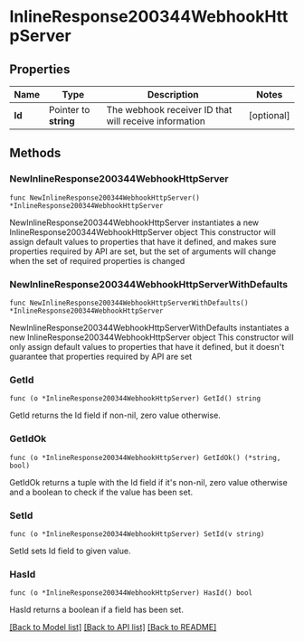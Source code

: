 # InlineResponse200344WebhookHttpServer

## Properties

Name | Type | Description | Notes
------------ | ------------- | ------------- | -------------
**Id** | Pointer to **string** | The webhook receiver ID that will receive information | [optional] 

## Methods

### NewInlineResponse200344WebhookHttpServer

`func NewInlineResponse200344WebhookHttpServer() *InlineResponse200344WebhookHttpServer`

NewInlineResponse200344WebhookHttpServer instantiates a new InlineResponse200344WebhookHttpServer object
This constructor will assign default values to properties that have it defined,
and makes sure properties required by API are set, but the set of arguments
will change when the set of required properties is changed

### NewInlineResponse200344WebhookHttpServerWithDefaults

`func NewInlineResponse200344WebhookHttpServerWithDefaults() *InlineResponse200344WebhookHttpServer`

NewInlineResponse200344WebhookHttpServerWithDefaults instantiates a new InlineResponse200344WebhookHttpServer object
This constructor will only assign default values to properties that have it defined,
but it doesn't guarantee that properties required by API are set

### GetId

`func (o *InlineResponse200344WebhookHttpServer) GetId() string`

GetId returns the Id field if non-nil, zero value otherwise.

### GetIdOk

`func (o *InlineResponse200344WebhookHttpServer) GetIdOk() (*string, bool)`

GetIdOk returns a tuple with the Id field if it's non-nil, zero value otherwise
and a boolean to check if the value has been set.

### SetId

`func (o *InlineResponse200344WebhookHttpServer) SetId(v string)`

SetId sets Id field to given value.

### HasId

`func (o *InlineResponse200344WebhookHttpServer) HasId() bool`

HasId returns a boolean if a field has been set.


[[Back to Model list]](../README.md#documentation-for-models) [[Back to API list]](../README.md#documentation-for-api-endpoints) [[Back to README]](../README.md)



